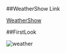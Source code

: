 ##WeatherShow Link

[WeatherShow](https://musical-palmier-87e093.netlify.app/)

##FirstLook

![weather](https://user-images.githubusercontent.com/72757578/208306415-355ccfc6-8f5d-4ba5-a951-962e4f2f45e0.png)
